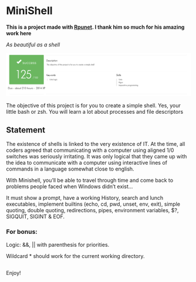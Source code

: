 # MiniShell

**This is a project made with [Rpunet](https://github.com/rpunet). I thank him so much for his amazing work here**

*As beautiful as a shell*

![125/100 score](./minishell_success.png)

The objective of this project is for you to create a simple shell. Yes, your little bash or zsh. You will learn a lot about processes and file descriptors

## Statement

The existence of shells is linked to the very existence of IT. At the time, all coders agreed that communicating with a computer using aligned 1/0 switches was seriously irritating. It was only logical that they came up with the idea to communicate with a computer using interactive lines of commands in a language somewhat close to english.

With Minishell, you’ll be able to travel through time and come back to problems people faced when Windows didn’t exist...

It must show a prompt, have a working History, search and lunch executables, implement builtins (echo, cd, pwd, unset, env, exit), simple quoting, double quoting, redirections, pipes, environment variables, $?, SIGQUIT, SIGINT & EOF. 


### For bonus:

Logic: &&, || with parenthesis for priorities.

Wildcard * should work for the current working directory.

##

Enjoy!
